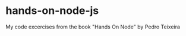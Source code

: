 hands-on-node-js
================

My code excercises from the book "Hands On Node" by Pedro Teixeira